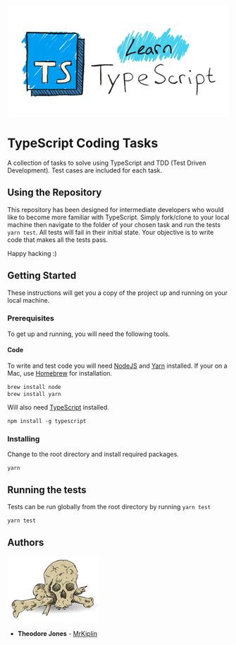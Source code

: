 ![](images/mrkiplin-learn-typescript-banner.gif)

# TypeScript Coding Tasks

A collection of tasks to solve using TypeScript and TDD (Test Driven Development). Test cases are included for each task.

## Using the Repository

This repository has been designed for intermediate developers who would like to become more familiar with TypeScript. Simply fork/clone to your local machine then navigate to the folder of your chosen task and run the tests `yarn test`. All tests will fail in their initial state. Your objective is to write code that makes all the tests pass.

Happy hacking :)

## Getting Started

These instructions will get you a copy of the project up and running on your local machine.

### Prerequisites

To get up and running, you will need the following tools.

#### Code

To write and test code you will need [NodeJS](https://nodejs.org/en/) and [Yarn](https://yarnpkg.com/lang/en/) installed. If your on a Mac, use [Homebrew](https://docs.brew.sh/Installation) for installation.

```
brew install node
brew install yarn
```

Will also need [TypeScript](https://www.typescriptlang.org/) installed.

```
npm install -g typescript
```

### Installing

Change to the root directory and install required packages.

```
yarn
```

## Running the tests

Tests can be run globally from the root directory by running `yarn test`

```
yarn test
```

## Authors

![](images/mrkiplin-icon.gif)

- **Theodore Jones** - [MrKiplin](https://github.com/MrKiplin)
